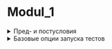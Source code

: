 # Modul_1

<details>
  <summary>Пред- и постусловия</summary>
  
## Пред- и постусловия:

Я не буду заострять внимание на этих понятиях, так как они уже нам знакомы из теории тестирования, лишь вкратце скажу:


- Предусловие - то, что будет выполнено перед запуском теста.
- Постусловие - то, что будет выполнено после прохождения теста.

Самый простой пример использования пред и постусловий - это вынос инициализации драйвера в предусловие и закрытие браузера в постусловие

Но перед реализацией примера давайте посмотрим, какие методы отвечают за `пред` и `пост-условия`:

- `setup()` - все, что находится внутри метода, будет выполнено перед запуском каждого теста внутри класса.
- `teardown()` - все, что находится внутри метода, будет выполнено после завершение каждого теста внутри класса

Структура будет выглядеть следующим образом:


```

class TestLogin: # Название тестового класса
		
     def setup(): # Пред-условие для тестов внутри класса
	  pass

     # Тут пишутся тесты

     def teardown(): # Пост-условие для тестов внутри класса
	  pass

```
Т.е по сути своей это обертка для наших тестов.
Давайте теперь реализуем вынос инициализации драйвера в `setup()`, а закрытие браузера вынесем в `teardown()`


```

class TestLogin: # Название тестового класса

    def setup(self): # Пред-условие для тестов внутри класса
        self.service = Service(ChromeDriverManager().install())
        self.driver = webdriver.Chrome(service=self.service)

    # Тут пишутся тесты

    def teardown(self): # Пост-условие для тестов внутри класса
        self.driver.close() # Закрытие браузера


```       
        
Ну а теперь добавим простейший тест на открытие страницы


```

class TestLogin: # Название тестового класса

    def setup(self):
	print("Выполняюсь до теста")
        self.service = Service(ChromeDriverManager().install())
        self.driver = webdriver.Chrome(service=self.service)

    def test_open_login_page(self):
        self.driver.get("https://demoqa.com/login")
        assert self.driver.current_url == "https://demoqa.com/login", "Ошибка"

    def teardown(self):
        self.driver.close()
	print("Выполняюсь после теста")
	
	
```

Принты добавлены, чтобы в терминале было явно видно, что до и после теста все работает, теперь просто запустим его нажав на кнопку `play` напротив теста. Все работает)

Но в случае, если мы запустим тест через терминал командой `pytest test_login.py`, то увидим, что наши принты не печатаются в терминале. Как этого избежать рассматривается в следующей главе.

</details>

<details>
<summary>Базовые опции запуска тестов</summary>	
	
## Базовые опции запуска тестов:
	
У pytest существует множество параметров для запуска, и они очень полезны, но в этой главе мы изучим 2 базовых.
- `-s` - данный параметр как раз будет отображать принты, которые прописаны в коде
- `-v` - данный параметр будет предоставлять расширенный лог запуска тестов
  
```

platform darwin -- Python 3.10.5, pytest - 7.2.0, pluggy-1.0.0
rootdir: /User/Mila/PytestClasses/1_Module_Pytest/lesson_2
collected 1 item

______________________________________
test_login.py Выполняюсь до теста    !
                                     !
Выполняюсь после теста               !
______________________________________

	
	
```
 # 
 <details>
  <summary>Пред- и постусловия</summary>
  
## Пред- и постусловия: 
<details>	 
	 
